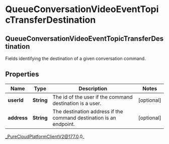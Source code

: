 # QueueConversationVideoEventTopicTransferDestination

## QueueConversationVideoEventTopicTransferDestination
Fields identifying the destination of a given conversation command.

## Properties

|Name | Type | Description | Notes|
|------------ | ------------- | ------------- | -------------|
| **userId** | **String** | The id of the user if the command destination is a user. | [optional] |
| **address** | **String** | The destination address if the command destination is an endpoint. | [optional] |



_PureCloudPlatformClientV2@177.0.0_
